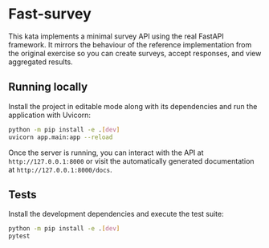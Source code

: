 # Fast-survey

This kata implements a minimal survey API using the real FastAPI framework.
It mirrors the behaviour of the reference implementation from the original
exercise so you can create surveys, accept responses, and view aggregated
results.

## Running locally

Install the project in editable mode along with its dependencies and run the
application with Uvicorn:

```bash
python -m pip install -e .[dev]
uvicorn app.main:app --reload
```

Once the server is running, you can interact with the API at
`http://127.0.0.1:8000` or visit the automatically generated documentation at
`http://127.0.0.1:8000/docs`.

## Tests

Install the development dependencies and execute the test suite:

```bash
python -m pip install -e .[dev]
pytest
```
